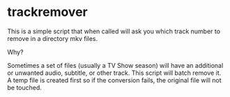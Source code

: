 # trackremover

This is a simple script that when called will ask you which track number to remove in a directory mkv files.

Why?

Sometimes a set of files (usually a TV Show season) will have an additional or unwanted audio, subtitle, or other track.  This script will batch remove it.  A temp file is created first so if the conversion fails, the original file will not be touched.
